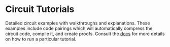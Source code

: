 # Circuit Tutorials

Detailed circuit examples with walkthroughs and explanations. These examples include code pairings which will automatically compress the circuit code, compile it, and create proofs.  Consult the [docs](https://sindri-labs.github.io/docs/forge/introduction/) for more details on how to run a particular tutorial.
